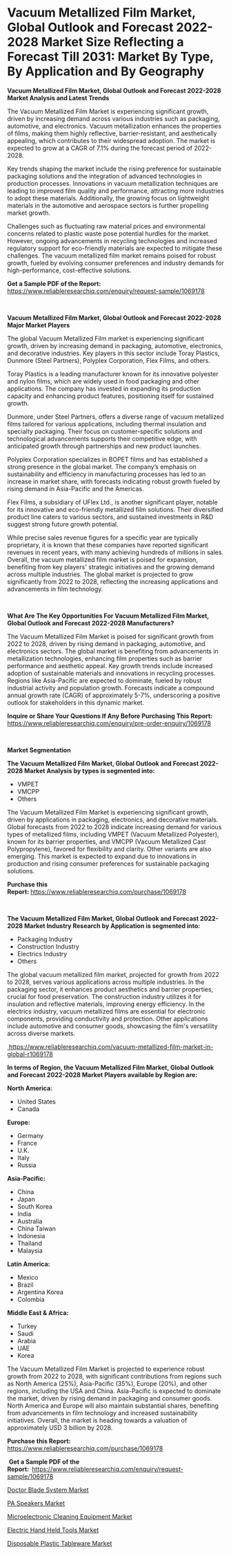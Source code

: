<p><h1>Vacuum Metallized Film Market, Global Outlook and Forecast 2022-2028 Market Size Reflecting a Forecast Till 2031: Market By Type, By Application and By Geography</h1></p><p><strong>Vacuum Metallized Film Market, Global Outlook and Forecast 2022-2028 Market Analysis and Latest Trends</strong></p>
<p><p>The Vacuum Metallized Film Market is experiencing significant growth, driven by increasing demand across various industries such as packaging, automotive, and electronics. Vacuum metallization enhances the properties of films, making them highly reflective, barrier-resistant, and aesthetically appealing, which contributes to their widespread adoption. The market is expected to grow at a CAGR of 7.1% during the forecast period of 2022-2028. </p><p>Key trends shaping the market include the rising preference for sustainable packaging solutions and the integration of advanced technologies in production processes. Innovations in vacuum metallization techniques are leading to improved film quality and performance, attracting more industries to adopt these materials. Additionally, the growing focus on lightweight materials in the automotive and aerospace sectors is further propelling market growth. </p><p>Challenges such as fluctuating raw material prices and environmental concerns related to plastic waste pose potential hurdles for the market. However, ongoing advancements in recycling technologies and increased regulatory support for eco-friendly materials are expected to mitigate these challenges. The vacuum metallized film market remains poised for robust growth, fueled by evolving consumer preferences and industry demands for high-performance, cost-effective solutions.</p></p>
<p><strong>Get a Sample PDF of the Report:&nbsp;</strong> <a href="https://www.reliableresearchiq.com/enquiry/request-sample/1069178">https://www.reliableresearchiq.com/enquiry/request-sample/1069178</a></p>
<p>&nbsp;</p>
<p><strong>Vacuum Metallized Film Market, Global Outlook and Forecast 2022-2028 Major Market Players</strong></p>
<p><p>The global Vacuum Metallized Film market is experiencing significant growth, driven by increasing demand in packaging, automotive, electronics, and decorative industries. Key players in this sector include Toray Plastics, Dunmore (Steel Partners), Polyplex Corporation, Flex Films, and others.</p><p>Toray Plastics is a leading manufacturer known for its innovative polyester and nylon films, which are widely used in food packaging and other applications. The company has invested in expanding its production capacity and enhancing product features, positioning itself for sustained growth.</p><p>Dunmore, under Steel Partners, offers a diverse range of vacuum metallized films tailored for various applications, including thermal insulation and specialty packaging. Their focus on customer-specific solutions and technological advancements supports their competitive edge, with anticipated growth through partnerships and new product launches.</p><p>Polyplex Corporation specializes in BOPET films and has established a strong presence in the global market. The company’s emphasis on sustainability and efficiency in manufacturing processes has led to an increase in market share, with forecasts indicating robust growth fueled by rising demand in Asia-Pacific and the Americas.</p><p>Flex Films, a subsidiary of UFlex Ltd., is another significant player, notable for its innovative and eco-friendly metallized film solutions. Their diversified product line caters to various sectors, and sustained investments in R&D suggest strong future growth potential.</p><p>While precise sales revenue figures for a specific year are typically proprietary, it is known that these companies have reported significant revenues in recent years, with many achieving hundreds of millions in sales. Overall, the vacuum metallized film market is poised for expansion, benefiting from key players' strategic initiatives and the growing demand across multiple industries. The global market is projected to grow significantly from 2022 to 2028, reflecting the increasing applications and advancements in film technology.</p></p>
<p>&nbsp;</p>
<p><strong>What Are The Key Opportunities For Vacuum Metallized Film Market, Global Outlook and Forecast 2022-2028 Manufacturers?</strong></p>
<p><p>The Vacuum Metallized Film Market is poised for significant growth from 2022 to 2028, driven by rising demand in packaging, automotive, and electronics sectors. The global market is benefiting from advancements in metallization technologies, enhancing film properties such as barrier performance and aesthetic appeal. Key growth trends include increased adoption of sustainable materials and innovations in recycling processes. Regions like Asia-Pacific are expected to dominate, fueled by robust industrial activity and population growth. Forecasts indicate a compound annual growth rate (CAGR) of approximately 5-7%, underscoring a positive outlook for stakeholders in this dynamic market.</p></p>
<p><strong>Inquire or Share Your Questions If Any Before Purchasing This Report:</strong> <a href="https://www.reliableresearchiq.com/enquiry/pre-order-enquiry/1069178">https://www.reliableresearchiq.com/enquiry/pre-order-enquiry/1069178</a></p>
<p>&nbsp;</p>
<p><strong>Market Segmentation</strong></p>
<p><strong>The Vacuum Metallized Film Market, Global Outlook and Forecast 2022-2028 Market Analysis by types is segmented into:</strong></p>
<p><ul><li>VMPET</li><li>VMCPP</li><li>Others</li></ul></p>
<p><p>The Vacuum Metallized Film Market is experiencing significant growth, driven by applications in packaging, electronics, and decorative materials. Global forecasts from 2022 to 2028 indicate increasing demand for various types of metallized films, including VMPET (Vacuum Metallized Polyester), known for its barrier properties, and VMCPP (Vacuum Metallized Cast Polypropylene), favored for flexibility and clarity. Other variants are also emerging. This market is expected to expand due to innovations in production and rising consumer preferences for sustainable packaging solutions.</p></p>
<p><strong>Purchase this Report:&nbsp;</strong><a href="https://www.reliableresearchiq.com/purchase/1069178">https://www.reliableresearchiq.com/purchase/1069178</a></p>
<p>&nbsp;</p>
<p><strong>The Vacuum Metallized Film Market, Global Outlook and Forecast 2022-2028 Market Industry Research by Application is segmented into:</strong></p>
<p><ul><li>Packaging Industry</li><li>Construction Industry</li><li>Electrics Industry</li><li>Others</li></ul></p>
<p><p>The global vacuum metallized film market, projected for growth from 2022 to 2028, serves various applications across multiple industries. In the packaging sector, it enhances product aesthetics and barrier properties, crucial for food preservation. The construction industry utilizes it for insulation and reflective materials, improving energy efficiency. In the electrics industry, vacuum metallized films are essential for electronic components, providing conductivity and protection. Other applications include automotive and consumer goods, showcasing the film's versatility across diverse markets.</p></p>
<p><a href="https://www.reliableresearchiq.com/vacuum-metallized-film-market-in-global-r1069178">&nbsp;https://www.reliableresearchiq.com/vacuum-metallized-film-market-in-global-r1069178</a></p>
<p><strong>In terms of Region, the Vacuum Metallized Film Market, Global Outlook and Forecast 2022-2028 Market Players available by Region are:</strong></p>
<p>
    <p> <strong> North America: </strong>
        <ul>
            <li>United States</li>
            <li>Canada</li>
        </ul>
        </p> 
    <p> <strong> Europe: </strong>
        <ul>
            <li>Germany</li>
            <li>France</li>
            <li>U.K.</li>
            <li>Italy</li>
            <li>Russia</li>
        </ul>
        </p> 
    <p> <strong> Asia-Pacific: </strong>
        <ul>
            <li>China</li>
            <li>Japan</li>
            <li>South Korea</li>
            <li>India</li>
            <li>Australia</li>
            <li>China Taiwan</li>
            <li>Indonesia</li>
            <li>Thailand</li>
            <li>Malaysia</li>
        </ul>
        </p> 
    <p> <strong> Latin America: </strong>
        <ul>
            <li>Mexico</li>
            <li>Brazil</li>
            <li>Argentina Korea</li>
            <li>Colombia</li>
        </ul>
        </p> 
    <p> <strong> Middle East & Africa: </strong>
        <ul>
            <li>Turkey</li>
            <li>Saudi</li>
            <li>Arabia</li>
            <li>UAE</li>
            <li>Korea</li>
        </ul>
    </p>
    </p>
<p><p>The Vacuum Metallized Film Market is projected to experience robust growth from 2022 to 2028, with significant contributions from regions such as North America (25%), Asia-Pacific (35%), Europe (20%), and other regions, including the USA and China. Asia-Pacific is expected to dominate the market, driven by rising demand in packaging and consumer goods. North America and Europe will also maintain substantial shares, benefiting from advancements in film technology and increased sustainability initiatives. Overall, the market is heading towards a valuation of approximately USD 3 billion by 2028.</p></p>
<p><strong>Purchase this Report: </strong><a href="https://www.reliableresearchiq.com/purchase/1069178">https://www.reliableresearchiq.com/purchase/1069178</a></p>
<p>&nbsp;<strong>Get a Sample PDF of the Report:&nbsp;&nbsp;</strong><a href="https://www.reliableresearchiq.com/enquiry/request-sample/1069178">https://www.reliableresearchiq.com/enquiry/request-sample/1069178</a></p>
<p><strong></strong></p>
<p><p><a href="https://www.linkedin.com/pulse/analyzing-doctor-blade-system-market-dynamics-growth-drivers-aiqif?trackingId=buJbYPVBQlGLLBAnVOo7ow%3D%3D">Doctor Blade System Market</a></p><p><a href="https://www.linkedin.com/pulse/pa-speakers-market-global-regional-analysis-2024-2031-entrepulse-pte0f?trackingId=yJ3CaR%2FzRGWSYAxvz41peA%3D%3D">PA Speakers Market</a></p><p><a href="https://medium.com/@josefahauck2023/analyzing-microelectronic-cleaning-equipment-market-dynamics-and-growth-drivers-and-forecasted-for-e91356f5d303">Microelectronic Cleaning Equipment Market</a></p><p><a href="https://medium.com/@josefahauck2023/electric-hand-held-tools-market-forecasts-market-trends-and-impact-analysis-2024-2031-ceec944dbeec">Electric Hand Held Tools Market</a></p><p><a href="https://www.linkedin.com/pulse/global-disposable-plastic-tableware-market-opportunities-challenges2024-vdlff?trackingId=YMWkOvDXRd%2B1REEKFCLZ9g%3D%3D">Disposable Plastic Tableware Market</a></p></p>